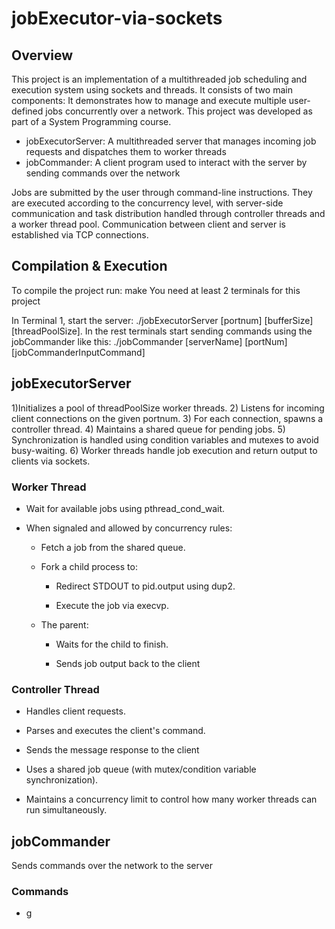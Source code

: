 # jobExecutor-via-sockets

## Overview
This project is an implementation of a multithreaded job scheduling and execution system using sockets and threads. It consists of two main components:
It demonstrates how to manage and execute multiple user-defined jobs concurrently over a network. This project was developed as part of a System Programming course.
* jobExecutorServer: A multithreaded server that manages incoming job requests and dispatches them to worker threads
* jobCommander: A client program used to interact with the server by sending commands over the network

Jobs are submitted by the user through command-line instructions. They are executed according to the concurrency level, with server-side communication and task distribution handled through controller threads and a worker thread pool. Communication between client and server is established via TCP connections.

## Compilation & Execution
To compile the project run: make
You need at least 2 terminals for this project

In Terminal 1, start the server: ./jobExecutorServer [portnum] [bufferSize] [threadPoolSize]. In the rest terminals start sending commands using the jobCommander like this: ./jobCommander [serverName] [portNum] [jobCommanderInputCommand] 

## jobExecutorServer
1)Initializes a pool of threadPoolSize worker threads. 2) Listens for incoming client connections on the given portnum. 3) For each connection, spawns a controller thread. 4) Maintains a shared queue for pending jobs. 5) Synchronization is handled using condition variables and mutexes to avoid busy-waiting. 6) Worker threads handle job execution and return output to clients via sockets.

### Worker Thread

* Wait for available jobs using pthread_cond_wait.

* When signaled and allowed by concurrency rules:

  * Fetch a job from the shared queue.

  * Fork a child process to:

    * Redirect STDOUT to pid.output using dup2.

    * Execute the job via execvp.

  * The parent:

    * Waits for the child to finish.

    * Sends job output back to the client

### Controller Thread
* Handles client requests.

* Parses and executes the client's command.

* Sends the message response to the client

* Uses a shared job queue (with mutex/condition variable synchronization).

* Maintains a concurrency limit to control how many worker threads can run simultaneously.

## jobCommander
Sends commands over the network to the server

### Commands
* g
